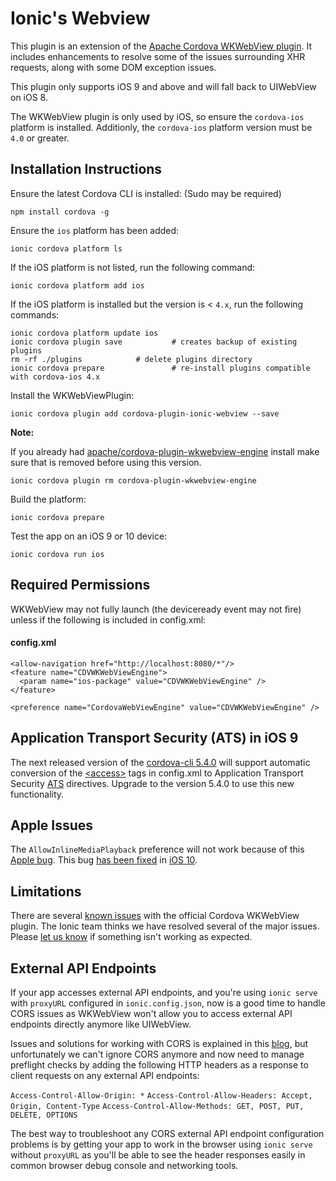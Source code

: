 <!--
# license: Licensed to the Apache Software Foundation (ASF) under one
#         or more contributor license agreements.  See the NOTICE file
#         distributed with this work for additional information
#         regarding copyright ownership.  The ASF licenses this file
#         to you under the Apache License, Version 2.0 (the
#         "License"); you may not use this file except in compliance
#         with the License.  You may obtain a copy of the License at
#
#           http://www.apache.org/licenses/LICENSE-2.0
#
#         Unless required by applicable law or agreed to in writing,
#         software distributed under the License is distributed on an
#         "AS IS" BASIS, WITHOUT WARRANTIES OR CONDITIONS OF ANY
#         KIND, either express or implied.  See the License for the
#         specific language governing permissions and limitations
#         under the License.
-->

Ionic's Webview
======

This plugin is an extension of the [Apache Cordova WKWebView plugin](https://github.com/apache/cordova-plugin-wkwebview-engine). It includes enhancements to resolve some of the issues surrounding XHR requests, along with some DOM exception issues.

This plugin only supports iOS 9 and above and will fall back to UIWebView on iOS 8.

The WKWebView plugin is only used by iOS, so ensure the `cordova-ios` platform is installed. Additionly, the `cordova-ios` platform version must be `4.0` or greater.

Installation Instructions
-------------------

Ensure the latest Cordova CLI is installed:  (Sudo may be required)

```
npm install cordova -g
```

Ensure the `ios` platform has been added:

```
ionic cordova platform ls
```

If the iOS platform is not listed, run the following command:

```
ionic cordova platform add ios
```

If the iOS platform is installed but the version is < `4.x`, run the following commands:

```
ionic cordova platform update ios
ionic cordova plugin save           # creates backup of existing plugins
rm -rf ./plugins            # delete plugins directory
ionic cordova prepare               # re-install plugins compatible with cordova-ios 4.x
```

Install the WKWebViewPlugin:

```
ionic cordova plugin add cordova-plugin-ionic-webview --save
```

**Note:**

If you already had [apache/cordova-plugin-wkwebview-engine](https://github.com/apache/cordova-plugin-wkwebview-engine) install make sure that is removed before using this version.

```
ionic cordova plugin rm cordova-plugin-wkwebview-engine
```


Build the platform:

```
ionic cordova prepare
```

Test the app on an iOS 9 or 10 device:

```
ionic cordova run ios
```


Required Permissions
-------------------
WKWebView may not fully launch (the deviceready event may not fire) unless if the following is included in config.xml:
#### config.xml
```
<allow-navigation href="http://localhost:8080/*"/>
<feature name="CDVWKWebViewEngine">
  <param name="ios-package" value="CDVWKWebViewEngine" />
</feature>

<preference name="CordovaWebViewEngine" value="CDVWKWebViewEngine" />
```

Application Transport Security (ATS) in iOS 9
-----------

The next released version of the [cordova-cli 5.4.0](https://www.npmjs.com/package/cordova) will support automatic conversion of the [&lt;access&gt;](http://cordova.apache.org/docs/en/edge/guide/appdev/whitelist/index.html) tags in config.xml to Application Transport Security [ATS](https://developer.apple.com/library/prerelease/ios/documentation/General/Reference/InfoPlistKeyReference/Articles/CocoaKeys.html#//apple_ref/doc/uid/TP40009251-SW33) directives. Upgrade to the version 5.4.0 to use this new functionality.

Apple Issues
-------

The `AllowInlineMediaPlayback` preference will not work because of this [Apple bug](http://openradar.appspot.com/radar?id=6673091526656000). This bug [has been fixed](https://issues.apache.org/jira/browse/CB-11452) in [iOS 10](https://twitter.com/shazron/status/745546355796389889).

Limitations
--------

There are several [known issues](https://issues.apache.org/jira/issues/?jql=project%20%3D%20CB%20AND%20labels%20%3D%20wkwebview-known-issues) with the official Cordova WKWebView plugin. The Ionic team thinks we have resolved several of the major issues. Please [let us know](https://github.com/driftyco/cordova-plugin-wkwebview-engine/issues) if something isn't working as expected.

External API Endpoints
-------------------

If your app accesses external API endpoints, and you're using `ionic serve` with `proxyURL` configured in `ionic.config.json`, now is a good time to handle CORS issues as WKWebView won't allow you to access external API endpoints directly anymore like UIWebView.

Issues and solutions for working with CORS is explained in this [blog](http://blog.ionic.io/handling-cors-issues-in-ionic/), but unfortunately we can't ignore CORS anymore and now need to manage preflight checks by adding the following HTTP headers as a response to client requests on any external API endpoints:

`Access-Control-Allow-Origin: *`
`Access-Control-Allow-Headers: Accept, Origin, Content-Type`
`Access-Control-Allow-Methods: GET, POST, PUT, DELETE, OPTIONS`

The best way to troubleshoot any CORS external API endpoint configuration problems is by getting your app to work in the browser using `ionic serve` without `proxyURL` as you'll be able to see the header responses easily in common browser debug console and networking tools. 
